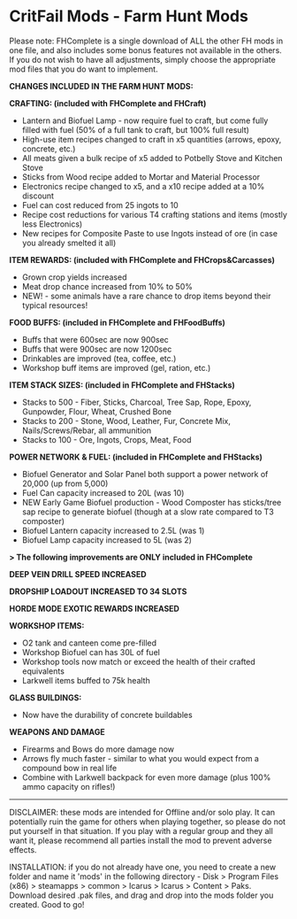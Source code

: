# CritFail Mods - Farm Hunt Mods

Please note: FHComplete is a single download of ALL the other FH mods in one file, and also includes some bonus features not available in the others. If you do not wish to have all adjustments, simply choose the appropriate mod files that you do want to implement.

**CHANGES INCLUDED IN THE FARM HUNT MODS:**

**CRAFTING: (included with FHComplete and FHCraft)**
* Lantern and Biofuel Lamp - now require fuel to craft, but come fully filled with fuel (50% of a full tank to craft, but 100% full result)
* High-use item recipes changed to craft in x5 quantities (arrows, epoxy, concrete, etc.)
* All meats given a bulk recipe of x5 added to Potbelly Stove and Kitchen Stove
* Sticks from Wood recipe added to Mortar and Material Processor
* Electronics recipe changed to x5, and a x10 recipe added at a 10% discount
* Fuel can cost reduced from 25 ingots to 10
* Recipe cost reductions for various T4 crafting stations and items (mostly less Electronics)
* New recipes for Composite Paste to use Ingots instead of ore (in case you already smelted it all)

**ITEM REWARDS: (included with FHComplete and FHCrops&Carcasses)**
* Grown crop yields increased
* Meat drop chance increased from 10% to 50%
* NEW! - some animals have a rare chance to drop items beyond their typical resources!

**FOOD BUFFS: (included in FHComplete and FHFoodBuffs)**
* Buffs that were 600sec are now 900sec
* Buffs that were 900sec are now 1200sec
* Drinkables are improved (tea, coffee, etc.)
* Workshop buff items are improved (gel, ration, etc.)

**ITEM STACK SIZES: (included in FHComplete and FHStacks)**
* Stacks to 500 - Fiber, Sticks, Charcoal, Tree Sap, Rope, Epoxy, Gunpowder, Flour, Wheat, Crushed Bone
* Stacks to 200 - Stone, Wood, Leather, Fur, Concrete Mix, Nails/Screws/Rebar, all ammunition
* Stacks to 100 - Ore, Ingots, Crops, Meat, Food

**POWER NETWORK & FUEL: (included in FHComplete and FHStacks)**
* Biofuel Generator and Solar Panel both support a power network of 20,000 (up from 5,000)
* Fuel Can capacity increased to 20L (was 10)
* NEW Early Game Biofuel production - Wood Composter has sticks/tree sap recipe to generate biofuel (though at a slow rate compared to T3 composter)
* Biofuel Lantern capacity increased to 2.5L (was 1)
* Biofuel Lamp capacity increased to 5L (was 2)

**> The following improvements are ONLY included in FHComplete**

**DEEP VEIN DRILL SPEED INCREASED**

**DROPSHIP LOADOUT INCREASED TO 34 SLOTS**

**HORDE MODE EXOTIC REWARDS INCREASED**

**WORKSHOP ITEMS:**
* O2 tank and canteen come pre-filled
* Workshop Biofuel can has 30L of fuel
* Workshop tools now match or exceed the health of their crafted equivalents
* Larkwell items buffed to 75k health

**GLASS BUILDINGS:**
* Now have the durability of concrete buildables

**WEAPONS AND DAMAGE**
* Firearms and Bows do more damage now
* Arrows fly much faster - similar to what you would expect from a compound bow in real life
* Combine with Larkwell backpack for even more damage (plus 100% ammo capacity on rifles!)

----------------------------------------------------------------------------------------------------------------------------------------------------------------------------------------------------------------------------------------------------------------------------------------------------------------------------------------------

DISCLAIMER: these mods are intended for Offline and/or solo play. It can potentially ruin the game for others when playing together, so please do not put yourself in that situation. If you play with a regular group and they all want it, please recommend all parties install the mod to prevent adverse effects.

INSTALLATION: if you do not already have one, you need to create a new folder and name it 'mods' in the following directory - Disk > Program Files (x86) > steamapps > common > Icarus > Icarus > Content > Paks. Download desired .pak files, and drag and drop into the mods folder you created. Good to go!
